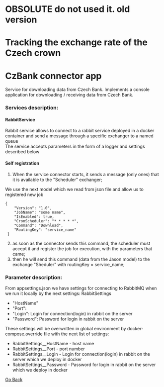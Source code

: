 
# OBSOLUTE do not used it. old version
# Tracking the exchange rate of the Czech crown
# CzBank connector app
Service for downloading data from Czech Bank. Implements a console application for downloading / receiving data from Czech Bank.

### Services description:
#### RabbitService
Rabbit service allows to connect to a rabbit service deployed in a docker container and send a message through a specific exchanger to a named queue  
The service accepts parameters in the form of a logger and settings described below 

#### Self registration
1) When the service connector starts, it sends a message (only ones) that it is available to the "Scheduler" exchanger; 

We use the next model which we read from json file and allow us to registered new job
```
{
    "Version": "1.0",
    "JobName": "some name",
    "IsEnabled": true,
    "CronScheduler": "* * * * *",
    "Command": "Download",
    "RoutingKey": "service_name" 
 }
```
2) as soon as the connector sends this command, the scheduler must accept it and register the job for execution, with the parameters that came; 
3) then he will send this command (data from the Jason model) to the exchange "Sheduler" with routingKey = service_name;


### Parameter description:
From appsettings.json we have settings for connecting to RabbitMQ when we run it locally by the next settings:
RabbitSettings
- "HostName"
- "Port": 
- "Login": Login for connection(login) in rabbit on the server
- "Password": Password for login in rabbit on the server

These settings will be overwritten in global environment by docker-compose.override file with the next list of settings:
- RabbitSettings__HostName - host name
- RabbitSettings__Port - port number
- RabbitSettings__Login - Login for connection(login) in rabbit on the server which we deploy in docker
- RabbitSettings__Password - Password for login in rabbit on the server which we deploy in docker


[Go Back](../../Readme.md)